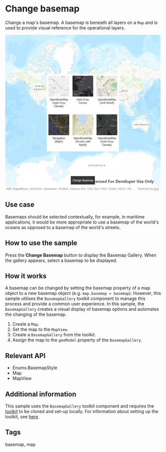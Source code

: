 # Change basemap

Change a map's basemap. A basemap is beneath all layers on a `Map` and is used to provide visual reference for the operational layers.

![](screenshot.png)

## Use case

Basemaps should be selected contextually, for example, in maritime applications, it would be more appropriate to use a basemap of the world's oceans as opposed to a basemap of the world's streets.

## How to use the sample

Press the **Change Basemap** button to display the Basemap Gallery. When the gallery appears, select a basemap to be displayed.

## How it works

A basemap can be changed by setting the basemap property of a map object to a new basemap object (e.g. `map.basemap = basemap`). However, this sample utilises the `BasemapGallery` toolkit component to manage this process and provide a common user experience. In this sample, the `BasemapGallery` creates a visual display of basemap options and automates the changing of the basemap.

1. Create a `Map`.
2. Set the map to the `MapView`.
3. Create a `BasemapGallery` from the toolkit.
4. Assign the map to the `geoModel` property of the `BasemapGallery`.

## Relevant API

* Enums.BasemapStyle
* Map
* MapView

## Additional information

This sample uses the `BasemapGallery` toolkit component and requires the [toolkit](https://github.com/Esri/arcgis-runtime-toolkit-qt) to be cloned and set-up locally. For information about setting up the toolkit, see [here](https://github.com/Esri/arcgis-runtime-toolkit-qt/blob/main/uitools/README.md).

## Tags

basemap, map
